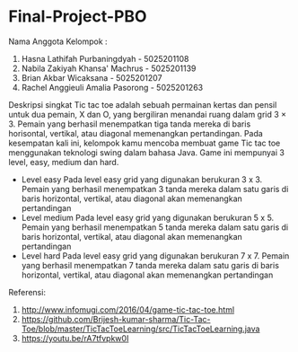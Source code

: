# Final-Project-PBO

Nama Anggota Kelompok :
1. Hasna Lathifah Purbaningdyah - 5025201108
2. Nabila Zakiyah Khansa' Machrus - 5025201139
3. Brian Akbar Wicaksana - 5025201207
4. Rachel Anggieuli Amalia Pasorong - 5025201263

Deskripsi singkat 
Tic tac toe adalah sebuah permainan kertas dan pensil untuk dua pemain, X dan O, yang bergiliran menandai ruang dalam grid 3 × 3. Pemain yang berhasil menempatkan tiga tanda mereka di baris horisontal, vertikal, atau diagonal memenangkan pertandingan.
Pada kesempatan kali ini, kelompok kamu mencoba membuat game Tic tac toe menggunakan teknologi swing dalam bahasa Java. Game ini mempunyai 3 level, easy, medium dan hard.

- Level easy
Pada level easy grid yang digunakan berukuran 3 x 3. Pemain yang berhasil
menempatkan 3 tanda mereka dalam satu garis di baris horizontal, vertikal, atau diagonal
akan memenangkan pertandingan
- Level medium
Pada level easy grid yang digunakan berukuran 5 x 5. Pemain yang berhasil
menempatkan 5 tanda mereka dalam satu garis di baris horizontal, vertikal, atau diagonal
akan memenangkan pertandingan
- Level hard
Pada level easy grid yang digunakan berukuran 7 x 7. Pemain yang berhasil
menempatkan 7 tanda mereka dalam satu garis di baris horizontal, vertikal, atau diagonal
akan memenangkan pertandingan

Referensi: 
1. http://www.infomugi.com/2016/04/game-tic-tac-toe.html
2. https://github.com/Brijesh-kumar-sharma/Tic-Tac-Toe/blob/master/TicTacToeLearning/src/TicTacToeLearning.java
3. https://youtu.be/rA7tfvpkw0I
